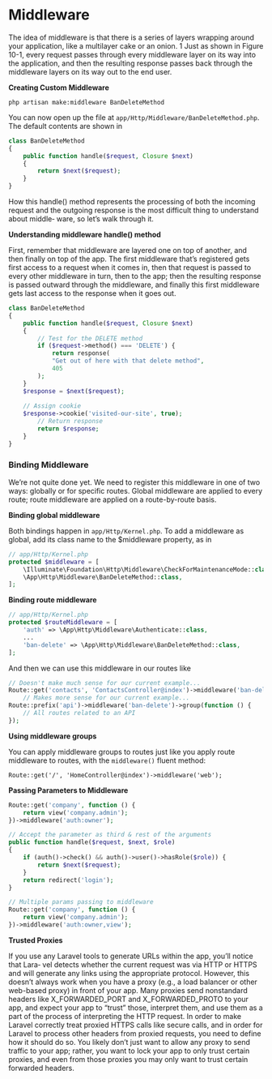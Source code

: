 # Middleware

The idea of middleware is that there is a series of layers wrapping around your application, like a multilayer cake or an onion. 1 Just as shown in Figure 10-1, every request passes through every middleware layer on its way into the application, and then the resulting response passes back through the middleware layers on its way out to the end user.

**Creating Custom Middleware**

```
php artisan make:middleware BanDeleteMethod
```

You can now open up the file at `app/Http/Middleware/BanDeleteMethod.php`. The
default contents are shown in

```php
class BanDeleteMethod
{
    public function handle($request, Closure $next)
    {
   	 	return $next($request);
    }
}
```

How this handle() method represents the processing of both the incoming request
and the outgoing response is the most difficult thing to understand about middle‐
ware, so let’s walk through it.

**Understanding middleware handle() method**

First, remember that middleware are layered one on top of another, and then finally
on top of the app. The first middleware that’s registered gets first access to a request
when it comes in, then that request is passed to every other middleware in turn, then
to the app; then the resulting response is passed outward through the middleware,
and finally this first middleware gets last access to the response when it goes out.

```php
class BanDeleteMethod
{
    public function handle($request, Closure $next)
    {
        // Test for the DELETE method
        if ($request->method() === 'DELETE') {
            return response(
            "Get out of here with that delete method",
            405
        );
    }
    $response = $next($request);
        
    // Assign cookie
    $response->cookie('visited-our-site', true);
        // Return response
        return $response;
    }
}
```

### Binding Middleware

We’re not quite done yet. We need to register this middleware in one of two ways:
globally or for specific routes.
Global middleware are applied to every route; route middleware are applied on a
route-by-route basis.

**Binding global middleware**

Both bindings happen in `app/Http/Kernel.php`. To add a middleware as global, add its
class name to the $middleware property, as in

```php
// app/Http/Kernel.php
protected $middleware = [
    \Illuminate\Foundation\Http\Middleware\CheckForMaintenanceMode::class,
    \App\Http\Middleware\BanDeleteMethod::class,
];
```

**Binding route middleware**

```php
// app/Http/Kernel.php
protected $routeMiddleware = [
    'auth' => \App\Http\Middleware\Authenticate::class,
    ...
    'ban-delete' => \App\Http\Middleware\BanDeleteMethod::class,
];
```

And then we can use this middleware in our routes like

```php
// Doesn't make much sense for our current example...
Route::get('contacts', 'ContactsController@index')->middleware('ban-delete');
	// Makes more sense for our current example...
Route::prefix('api')->middleware('ban-delete')->group(function () {
	// All routes related to an API
});
```

**Using middleware groups**

You can apply middleware groups to routes just like you apply route middleware to
routes, with the `middleware()` fluent method:

```
Route::get('/', 'HomeController@index')->middleware('web');
```

**Passing Parameters to Middleware**

```php
Route::get('company', function () {
	return view('company.admin');
})->middleware('auth:owner');
```

```php
// Accept the parameter as third & rest of the arguments
public function handle($request, $next, $role)
{
    if (auth()->check() && auth()->user()->hasRole($role)) {
  	  	return $next($request);
    }
    return redirect('login');
}
```

```php
// Multiple params passing to middleware
Route::get('company', function () {
	return view('company.admin');
})->middleware('auth:owner,view');
```

**Trusted Proxies**

If you use any Laravel tools to generate URLs within the app, you’ll notice that Lara‐
vel detects whether the current request was via HTTP or HTTPS and will generate
any links using the appropriate protocol.
However, this doesn’t always work when you have a proxy (e.g., a load balancer or
other web-based proxy) in front of your app. Many proxies send nonstandard headers
like X_FORWARDED_PORT and X_FORWARDED_PROTO to your app, and expect your app to
“trust” those, interpret them, and use them as a part of the process of interpreting the
HTTP request. In order to make Laravel correctly treat proxied HTTPS calls like
secure calls, and in order for Laravel to process other headers from proxied requests,
you need to define how it should do so.
You likely don’t just want to allow any proxy to send traffic to your app; rather, you
want to lock your app to only trust certain proxies, and even from those proxies you
may only want to trust certain forwarded headers.